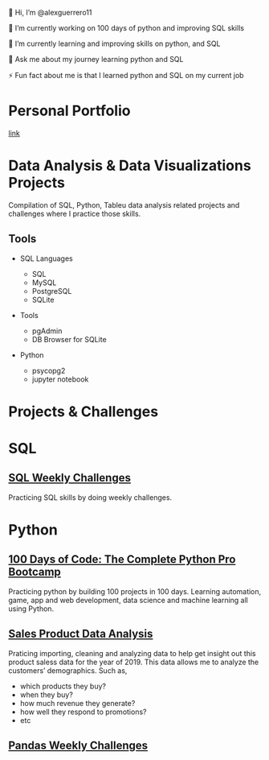 👋 Hi, I’m @alexguerrero11

🔭 I’m currently working on 100 days of python and improving SQL skills

🌱 I’m currently learning and improving skills on python, and SQL

💬 Ask me about my journey learning python and SQL

⚡ Fun fact about me is that I learned python and SQL on my current job


<!--
I am experienced in developing and maintaining testing procedures to ensure company product standards are satisfied.

My day to day work involves conducting quality tests, performing inspection checks, setting product configurations, and communicating test results via thorough documentation.

While not in school or working, I am currently enrolled in data camps to further improve my data analytics skills. Some tools I have used to gather and clean data have been SQL, python, and excel.
-->

<!--
👯 I’m looking to collaborate
🤝 I’m looking for help with SQL
-->

<!---
alexguerrero11/alexguerrero11 is a ✨ special ✨ repository because its `README.md` (this file) appears on your GitHub profile.
You can click the Preview link to take a look at your changes.
--->

# Personal Portfolio
[link](https://alexguerrero11.github.io/personal-portfolio/)

# Data Analysis & Data Visualizations Projects
Compilation of SQL, Python, Tableu data analysis related projects and challenges where I practice those skills.

## Tools
+ SQL Languages
	+ SQL
	+ MySQL
	+ PostgreSQL
	+ SQLite

+ Tools
	+ pgAdmin
	+ DB Browser for SQLite
	
+ Python
	+ psycopg2
	+ jupyter notebook


# Projects & Challenges
# SQL
## [SQL Weekly Challenges](https://github.com/alexguerrero11/weekly-sql-challenges)
Practicing SQL skills by doing weekly challenges.

# Python

## [100 Days of Code: The Complete Python Pro Bootcamp](https://github.com/alexguerrero11/100-days-of-coding-python)
Practicing python by building 100 projects in 100 days. Learning automation, game, app and web development, data science and machine learning all using Python.

## [Sales Product Data Analysis](https://github.com/alexguerrero11/sales-product-data-analysis)
Praticing importing, cleaning and analyzing data to help get insight out this product saless data for the year of 2019.
This data allows me to analyze the customers’ demographics.
Such as, 
- which products they buy?
- when they buy?
- how much revenue they generate?
- how well they respond to promotions?
- etc

## [Pandas Weekly Challenges](https://github.com/alexguerrero11/weekly-pandas-challenges)
